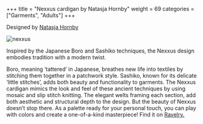 +++
title = "Nexxus cardigan by Natasja Hornby"
weight = 69
categories = ["Garments", "Adults"]
+++

Designed by [Natasja Hornby](https://www.ravelry.com/designers/natasja-hornby)

![nexxus](/images/nexxus.jpg)

Inspired by the Japanese Boro and Sashiko techniques, the Nexxus design embodies tradition with a modern twist.
<!--more-->

Boro, meaning ‘tattered’ in Japanese, breathes new life into textiles by stitching them together in a patchwork style. Sashiko, known for its delicate ‘little stitches’, adds both beauty and functionality to garments.
The Nexxus cardigan mimics the look and feel of these ancient techniques by using mosaic and slip stitch knitting. The elegant welts framing each section, add both aesthetic and structural depth to the design.
But the beauty of Nexxus doesn’t stop there. As a palette ready for your personal touch, you can play with colors and create a one-of-a-kind masterpiece!
Find it on [Ravelry.](https://www.ravelry.com/patterns/library/nexxus)